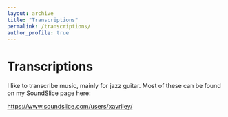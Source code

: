 ```yaml
---
layout: archive
title: "Transcriptions"
permalink: /transcriptions/
author_profile: true
---
```


# Transcriptions

I like to transcribe music, mainly for jazz guitar. Most of these can be found on my SoundSlice page here:

https://www.soundslice.com/users/xavriley/
